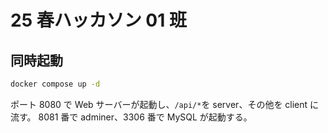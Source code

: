 # 25 春ハッカソン 01 班

## 同時起動

```bash
docker compose up -d
```

ポート 8080 で Web サーバーが起動し、`/api/*`を server、その他を client に流す。
8081 番で adminer、3306 番で MySQL が起動する。
